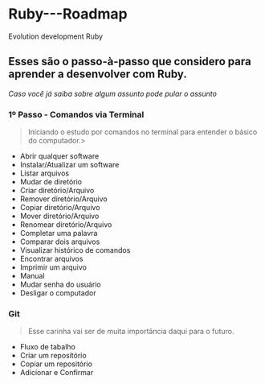 # Ruby---Roadmap
Evolution development Ruby

## Esses são o passo-à-passo que considero para aprender a desenvolver com Ruby.
_Caso você já saiba sobre algum assunto pode pular o assunto_

### 1º Passo - Comandos via Terminal
> Iniciando o estudo por comandos no terminal para entender o básico do computador.>
* Abrir qualquer software
* Instalar/Atualizar um software
* Listar arquivos
* Mudar de diretório
* Criar diretório/Arquivo
* Remover diretório/Arquivo
* Copiar diretório/Arquivo
* Mover diretório/Arquivo
* Renomear diretório/Arquivo
* Completar uma palavra
* Comparar dois arquivos
* Visualizar histórico de comandos
* Encontrar arquivos
* Imprimir um arquivo
* Manual
* Mudar senha do usuário
* Desligar o computador


### Git
> Esse carinha vai ser de muita importância daqui para o futuro.
* Fluxo de tabalho
* Criar um reposítório
* Copiar um repositório
* Adicionar e Confirmar
